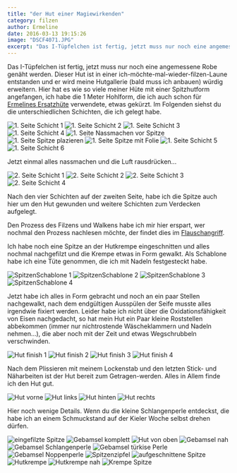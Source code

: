 ```yaml
---
title: "der Hut einer Magiewirkenden"
category: filzen
author: Ermeline
date: 2016-03-13 19:15:26
image: "DSCF4071.JPG"
excerpt: "Das I-Tüpfelchen ist fertig, jetzt muss nur noch eine angemessene Robe genäht werden."
---
```


Das I-Tüpfelchen ist fertig, jetzt muss nur noch eine angemessene Robe genäht werden. Dieser Hut ist in einer ich-möchte-mal-wieder-filzen-Laune entstanden und er wird meine Hutgallerie (bald muss ich anbauen) würdig erweitern. Hier hat es wie so viele meiner Hüte mit einer Spitzhutform angefangen, ich habe die 1 Meter Hohlform, die ich auch schon für [Ermelines Ersatzhüte](/2014/07/schwarzgruner-zwirbelhut/) verwendete, etwas gekürzt. Im Folgenden siehst du die unterschiedlichen Schichten, die ich gelegt habe.

![1. Seite Schicht 1](DSCF4004.JPG)
![1. Seite Schicht 2](DSCF4005.JPG)
![1. Seite Schicht 3](DSCF4006.JPG)
![1. Seite Schicht 4](DSCF4007.JPG)
![1. Seite Nassmachen vor Spitze](DSCF4009.JPG)
![1. Seite Spitze plazieren](DSCF4008.JPG)
![1. Seite Spitze mit Folie](DSCF4010.JPG)
![1. Seite Schicht 5](DSCF4011.JPG)
![1. Seite Schicht 6](DSCF4012.JPG)


Jetzt einmal alles nassmachen und die Luft rausdrücken...

![2. Seite Schicht 1](DSCF4013.JPG)
![2. Seite Schicht 2](DSCF4014.JPG)
![2. Seite Schicht 3](DSCF4015.JPG)
![2. Seite Schicht 4](DSCF4016.JPG)

Nach den vier Schichten auf der zweiten Seite, habe ich die Spitze auch hier um den Hut gewunden und weitere Schichten zum Verdecken aufgelegt.

Den Prozess des Filzens und Walkens habe ich mir hier erspart, wer nochmal den Prozess nachlesen möchte, der findet dies im [Flauschangriff](/2014/04/flauschangriff/).

Ich habe noch eine Spitze an der Hutkrempe eingeschnitten und alles nochmal nachgefilzt und die Krempe etwas in Form gewalkt. Als Schablone habe ich eine Tüte genommen, die ich mit Nadeln festgesteckt habe.

![SpitzenSchablone 1](DSCF4027.JPG)
![SpitzenSchablone 2](DSCF4028.JPG)
![SpitzenSchablone 3](DSCF4029.JPG)
![SpitzenSchablone 4](DSCF4030.JPG)


Jetzt habe ich alles in Form gebracht und noch an ein paar Stellen nachgewalkt, nach dem endgültigen Ausspülen der Seife musste alles irgendwie fixiert werden. Leider habe ich nicht über die Oxidationsfähigkeit von Eisen nachgedacht, so hat mein Hut ein Paar kleine Roststellen abbekommen (immer nur nichtrostende Wäscheklammern und Nadeln nehmen...), die aber noch mit der Zeit und etwas Wegschrubbeln verschwinden. 

![Hut finish 1](DSCF4036.JPG)
![Hut finish 2](DSCF4037.JPG)
![Hut finish 3](DSCF4038.JPG)
![Hut finish 4](DSCF4039.JPG)

Nach dem Plissieren mit meinem Lockenstab und den letzten Stick- und Näharbeiten ist der Hut bereit zum Getragen-werden. Alles in Allem finde ich den Hut gut.

![Hut vorne](DSCF4053.JPG)
![Hut links](DSCF4054.JPG)
![Hut hinten](DSCF4055.JPG)
![Hut rechts](DSCF4056.JPG)

Hier noch wenige Details. Wenn du die kleine Schlangenperle entdeckst, die habe ich an einem Schmuckstand auf der Kieler Woche selbst drehen dürfen.

![eingefilzte Spitze](DSCF4057.JPG)
![Gebamsel komplett](DSCF4059.JPG)
![Hut von oben](DSCF4065.JPG)
![Gebamsel nah](DSCF4058.JPG)
![Gebamsel Schlangenperle](DSCF4061.JPG)
![Gebamsel türkise Perle](DSCF4062.JPG)
![Gebamsel Noppenperle](DSCF4063.JPG)
![Spitzenzipfel](DSCF4064.JPG)
![aufgeschnittene Spitze](DSCF4066.JPG)
![Hutkrempe](DSCF4067.JPG)
![Hutkrempe nah](DSCF4069.JPG)
![Krempe Spitze](DSCF4070.JPG)

